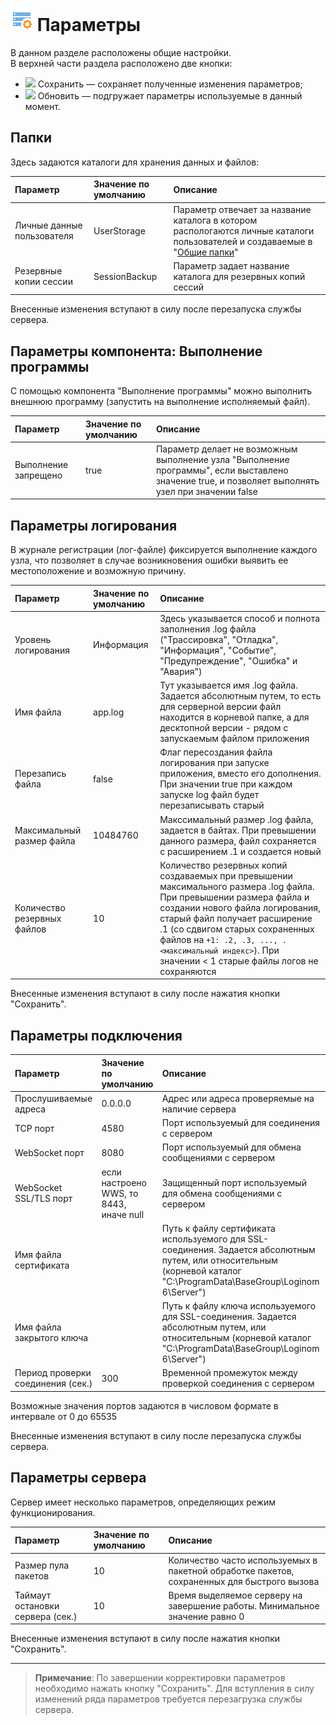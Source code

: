 # ![](../images/icons/admin_18/admin_default-04.svg)  Параметры

В данном разделе расположены общие настройки.  
В верхней части раздела расположено две кнопки:

* ![](../images/icons/) Сохранить — сохраняет полученные изменения параметров;
* ![](../images/icons/) Обновить — подгружает параметры используемые в данный момент.

## Папки

Здесь задаются каталоги для хранения данных и файлов:

|Параметр|Значение по умолчанию|Описание|
|:-|:-|:-|
|Личные данные пользователя|UserStorage|Параметр отвечает за название каталога в котором распологаются личные каталоги пользователей и создаваемые в "[Общие папки](./shared-folder.md)"|
|Резервные копии сессии|SessionBackup|Параметр задает название каталога для резервных копий сессий|

Внесенные изменения вступают в силу после перезапуска службы сервера.

## Параметры компонента: Выполнение программы

С помощью компонента "Выполнение программы" можно выполнить внешнюю программу (запустить на выполнение исполняемый файл).

|Параметр|Значение по умолчанию|Описание|
|:-|:-|:-|
|Выполнение запрещено|true|Параметр делает не возможным выполнение узла "Выполнение программы", если выставлено значение true, и позволяет выполнять узел при значении false|

## Параметры логирования

В журнале регистрации (лог-файле) фиксируется выполнение каждого узла, что позволяет в случае возникновения ошибки выявить ее местоположение и возможную причину.

|Параметр|Значение по умолчанию|Описание|
|:-|:-|:-|
|Уровень логирования|Информация|Здесь указывается способ и полнота заполнения .log файла ("Трассировка", "Отладка", "Информация", "Событие", "Предупреждение", "Ошибка" и "Авария")|
|Имя файла|app.log|Тут указывается имя .log файла. Задается абсолютным путем, то есть для серверной версии файл находится в корневой папке, а для десктопной версии - рядом с запускаемым файлом приложения|
|Перезапись файла|false|Флаг пересоздания файла логирования при запуске приложения, вместо его дополнения. При значении true при каждом запуске log файл будет перезаписывать старый|
|Максимальный размер файла|10484760|Макссимальный размер .log файла, задается в байтах. При превышении данного размера, файл сохраняется с расширением .1 и создается новый|
|Количество резервных файлов|10|Количество резервных копий создаваемых при превышении максимального размера .log файла. При превышении размера файла и создании нового файла логирования, старый файл получает расширение .1 (со сдвигом старых сохраненных файлов на `+1: .2, .3, ..., .<максимальный индекс>`). При значении < 1 старые файлы логов не сохраняются|

Внесенные изменения вступают в силу после нажатия кнопки "Сохранить".

## Параметры подключения

|Параметр|Значение по умолчанию|Описание|
|:-|:-|:-|
|Прослушиваемые адреса|0.0.0.0|Адрес или адреса проверяемые на наличие сервера|
|TCP порт|4580|Порт используемый для соединения с сервером|
|WebSocket порт|8080|Порт используемый для обмена сообщениями с сервером|
|WebSocket SSL/TLS порт|если настроено WWS, то 8443, иначе null|Защищенный порт используемый для обмена сообщениями с сервером|
|Имя файла сертификата||Путь к файлу сертификата используемого для SSL-соединения. Задается абсолютным путем, или относительным (корневой каталог "C:\ProgramData\BaseGroup\Loginom 6\Server")|
|Имя файла закрытого ключа||Путь к файлу ключа используемого для SSL-соединения. Задается абсолютным путем, или относительным (корневой каталог "C:\ProgramData\BaseGroup\Loginom 6\Server")|
|Период проверки соединения (сек.)|300|Временной промежуток между проверкой соединения с сервером|

Возможные значения портов задаются в числовом формате в интервале от 0 до 65535

Внесенные изменения вступают в силу после перезапуска службы сервера.

## Параметры сервера

Сервер имеет несколько параметров, определяющих режим функционирования.

|Параметр|Значение по умолчанию|Описание|
|:-|:-|:-|
|Размер пула пакетов|10|Количество часто используемых в пакетной обработке пакетов, сохраненных для быстрого вызова|
|Таймаут остановки сервера (сек.)|10|Время выделяемое серверу на завершение работы. Минимальное значение равно 0|

Внесенные изменения вступают в силу после нажатия кнопки "Сохранить".

---

>**Примечание**: По завершении корректировки параметров необходимо нажать кнопку "Сохранить". Для вступления в силу изменений ряда параметров требуется перезагрузка службы сервера.
